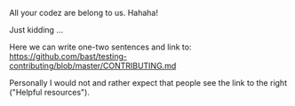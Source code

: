 All your codez are belong to us. Hahaha!

Just kidding ...

Here we can write one-two sentences and link to:
https://github.com/bast/testing-contributing/blob/master/CONTRIBUTING.md

Personally I would not and rather expect that people see the
link to the right ("Helpful resources").
